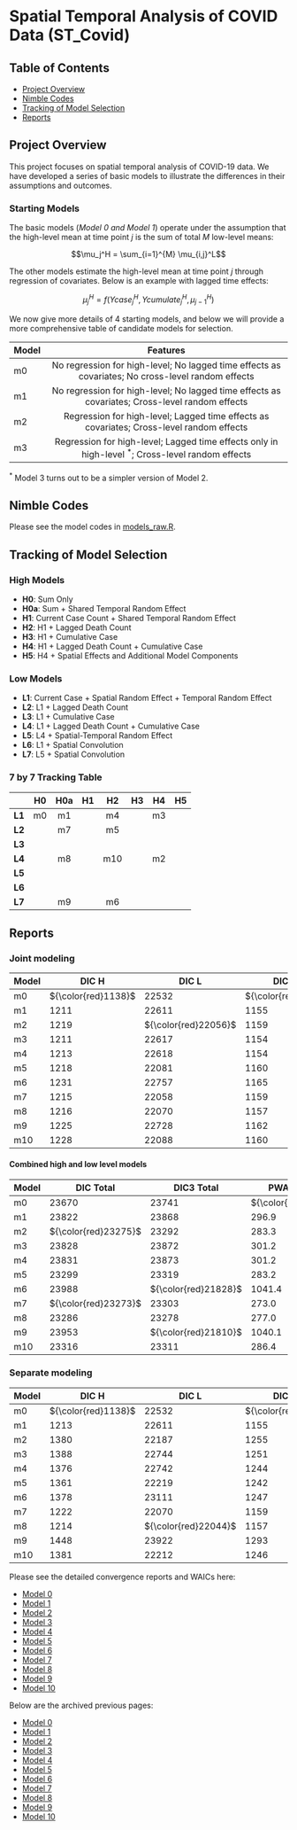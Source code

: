 # Spatial Temporal Analysis of COVID Data (ST_Covid)

## Table of Contents
- [Project Overview](#project-overview)
- [Nimble Codes](#nimble-codes)
- [Tracking of Model Selection](#tracking-of-model-selection)
- [Reports](#reports)

## Project Overview

This project focuses on spatial temporal analysis of COVID-19 data. We have developed a series of basic models to illustrate the differences in their assumptions and outcomes.  

### Starting Models 
The basic models (*Model 0 and Model 1*) operate under the assumption that the high-level mean at time point $j$ is the sum of total $M$ low-level means: 

$$\mu_j^H = \sum_{i=1}^{M} \mu_{i,j}^L$$

The other models estimate the high-level mean at time point $j$ through regression of covariates. Below is an example with lagged time effects: 

$$\mu_j^H = f(Ycase_{j}^H, Ycumulate_{j}^H, \mu_{j-1}^H)$$

We now give more details of 4 starting models, and below we will provide a more comprehensive table of candidate models for selection.

| Model | Features |
|-------|:--------:|
| m0 | No regression for high-level; No lagged time effects as covariates; No cross-level random effects |
| m1 | No regression for high-level; No lagged time effects as covariates; Cross-level random effects |
| m2 | Regression for high-level; Lagged time effects as covariates; Cross-level random effects | 
| m3 | Regression for high-level; Lagged time effects only in high-level ${}^*$; Cross-level random effects | 

${}^*$ Model 3 turns out to be a simpler version of Model 2.

## Nimble Codes

Please see the model codes in [models_raw.R](https://github.com/Sijianf/ST_Covid/blob/main/codes/models_raw.R).  

## Tracking of Model Selection

### High Models
- **H0**: Sum Only
- **H0a**: Sum + Shared Temporal Random Effect
- **H1**: Current Case Count + Shared Temporal Random Effect
- **H2**: H1 + Lagged Death Count
- **H3**: H1 + Cumulative Case
- **H4**: H1 + Lagged Death Count + Cumulative Case
- **H5**: H4 + Spatial Effects and Additional Model Components

### Low Models
- **L1**: Current Case + Spatial Random Effect + Temporal Random Effect
- **L2**: L1 + Lagged Death Count
- **L3**: L1 + Cumulative Case
- **L4**: L1 + Lagged Death Count + Cumulative Case
- **L5**: L4 + Spatial-Temporal Random Effect
- **L6**: L1 + Spatial Convolution
- **L7**: L5 + Spatial Convolution

### 7 by 7 Tracking Table

|         |  **H0**  |  **H0a** |  **H1**  |  **H2**  |  **H3**  |  **H4**  |  **H5**  |
|:-------:|:--------:|:--------:|:--------:|:--------:|:--------:|:--------:|:--------:|
| **L1**  |    m0    |    m1    |          |    m4    |          |    m3    |          |
| **L2**  |          |    m7    |          |    m5    |          |          |          |
| **L3**  |          |          |          |          |          |          |          |
| **L4**  |          |    m8    |          |    m10   |          |    m2    |          |
| **L5**  |          |          |          |          |          |          |          |
| **L6**  |          |          |          |          |          |          |          |
| **L7**  |          |    m9    |          |    m6    |          |          |          |

## Reports

### Joint modeling

| Model |  DIC H  |  DIC L  | DIC3 H  | DIC3 L  | PWAIC H | PWAIC L | WAIC H  | WAIC L  |
|-------|---------|---------|---------|---------|---------|---------|---------|---------|
| m0    | ${\color{red}1138}$  | $22532$ | ${\color{red}1111}$  | $22630$ | ${\color{red}21.4}$  | ${\color{red}199.7}$ | ${\color{red}1121}$  | $22643$ |
| m1    | $1211$  | $22611$ | $1155$  | $22713$ | $41.9$  | $255.0$ | $1182$  | $22736$ |
| m2    | $1219$  | ${\color{red}22056}$ | $1159$  | $22133$ | $43.5$  | $239.8$ | $1186$  | $22154$ |
| m3    | $1211$  | $22617$ | $1154$  | $22718$ | $42.2$  | $259.0$ | $1181$  | $22741$ |
| m4    | $1213$  | $22618$ | $1154$  | $22719$ | $42.3$  | $258.9$ | $1181$  | $22743$ |
| m5    | $1218$  | $22081$ | $1160$  | $22159$ | $43.6$  | $239.6$ | $1187$  | $22180$ |
| m6    | $1231$  | $22757$ | $1165$  | $20663$ | $46.6$  | $994.8$ | $1194$  | $21040$ |
| m7    | $1215$  | $22058$ | $1159$  | $22144$ | $43.2$  | $229.8$ | $1186$  | $22164$ |
| m8    | $1216$  | $22070$ | $1157$  | $22121$ | $42.7$  | $234.3$ | $1184$  | $22141$ |
| m9    | $1225$  | $22728$ | $1162$  | ${\color{red}20648}$ | $44.0$  | $996.1$ | $1190$  | ${\color{red}21028}$ |
| m10   | $1228$  | $22088$ | $1160$  | $22151$ | $44.2$  | $242.2$ | $1188$  | $22173$ |

#### Combined high and low level models 

| Model | DIC Total | DIC3 Total | PWAIC Total | WAIC Total | 
|-------|-----------|------------|-------------|------------|
| m0    | 23670     | 23741      | ${\color{red}221.1}$  | 23764      |
| m1    | 23822     | 23868      | 296.9       | 23918      |
| m2    | ${\color{red}23275}$ | 23292      | 283.3       | 23340      |
| m3    | 23828     | 23872      | 301.2       | 23922      |
| m4    | 23831     | 23873      | 301.2       | 23924      |
| m5    | 23299     | 23319      | 283.2       | 23367      |
| m6    | 23988     | ${\color{red}21828}$ | 1041.4      | 22234      |
| m7    | ${\color{red}23273}$ | 23303      | 273.0  | 23350      |
| m8    | 23286     | 23278 | 277.0       | 23325 |
| m9    | 23953     | ${\color{red}21810}$ | 1040.1      | ${\color{red}22218}$ |
| m10   | 23316     | 23311      | 286.4       | 23361      |


### Separate modeling

| Model |  DIC H  |  DIC L  | DIC3 H  | DIC3 L  | PWAIC H | PWAIC L | WAIC H  | WAIC L  |
|-------|---------|---------|---------|---------|---------|---------|---------|---------|
| m0    | ${\color{red}1138}$  | $22532$ | ${\color{red}1111}$  | $22630$ | ${\color{red}21.4}$  | ${\color{red}199.7}$ | ${\color{red}1121}$  | $22643$ |
| m1    | $1213$  | $22611$ | $1155$  | $22715$ | $41.8$  | $256.3$ | $1182$  | $22737$ |
| m2    | $1380$  | $22187$ | $1255$  | $22235$ | $93.2$  | $296.0$ | $1326$  | $22267$ |
| m3    | $1388$  | $22744$ | $1251$  | $22834$ | $91.9$  | $329.5$ | $1320$  | $22871$ |
| m4    | $1376$  | $22742$ | $1244$  | $22830$ | $90.3$  | $327.2$ | $1313$  | $22866$ |
| m5    | $1361$  | $22219$ | $1242$  | $22262$ | $89.2$  | $294.5$ | $1310$  | $22294$ |
| m6    | $1378$  | $23111$ | $1247$  | ${\color{red}20730}$ | $90.8$  | $1040$  | $1316$  | ${\color{red}21133}$ |
| m7    | $1222$  | $22070$ | $1159$  | $22150$ | $43.4$  | $235.7$ | $1187$  | $22170$ |
| m8    | $1214$  | ${\color{red}22044}$ | $1157$  | $22121$ | $43.0$  | $235.3$ | $1185$  | $22142$ |
| m9    | $1448$  | $23922$ | $1293$  | $21169$ | $94.6$  | $1537$  | $1361$  | $21915$ |
| m10   | $1381$  | $22212$ | $1246$  | $22235$ | $90.9$  | $297.1$ | $1316$  | $22267$ |

Please see the detailed convergence reports and WAICs here: 

- [Model 0](https://sijianf.github.io/ST_Covid/pages/Report_Aug_m0.html)
- [Model 1](https://sijianf.github.io/ST_Covid/pages/Report_Aug_m1.html)
- [Model 2](https://sijianf.github.io/ST_Covid/pages/Report_Aug_m2.html)
- [Model 3](https://sijianf.github.io/ST_Covid/pages/Report_Aug_m3.html)
- [Model 4](https://sijianf.github.io/ST_Covid/pages/Report_Aug_m4.html)
- [Model 5](https://sijianf.github.io/ST_Covid/pages/Report_Aug_m5.html)
- [Model 6](https://sijianf.github.io/ST_Covid/pages/Report_Aug_m6.html)
- [Model 7](https://sijianf.github.io/ST_Covid/pages/Report_Aug_m7.html)
- [Model 8](https://sijianf.github.io/ST_Covid/pages/Report_Aug_m8.html)
- [Model 9](https://sijianf.github.io/ST_Covid/pages/Report_Aug_m9.html)
- [Model 10](https://sijianf.github.io/ST_Covid/pages/Report_Aug_m10.html)

Below are the archived previous pages: 

- [Model 0](https://sijianf.github.io/ST_Covid/pages/archived/Report_Aug_m0.html)
- [Model 1](https://sijianf.github.io/ST_Covid/pages/archived/Report_Aug_m1.html)
- [Model 2](https://sijianf.github.io/ST_Covid/pages/archived/Report_Aug_m2.html)
- [Model 3](https://sijianf.github.io/ST_Covid/pages/archived/Report_Aug_m3.html)
- [Model 4](https://sijianf.github.io/ST_Covid/pages/archived/Report_Aug_m4.html)
- [Model 5](https://sijianf.github.io/ST_Covid/pages/archived/Report_Aug_m5.html)
- [Model 6](https://sijianf.github.io/ST_Covid/pages/archived/Report_Aug_m6.html)
- [Model 7](https://sijianf.github.io/ST_Covid/pages/archived/Report_Aug_m7.html)
- [Model 8](https://sijianf.github.io/ST_Covid/pages/archived/Report_Aug_m8.html)
- [Model 9](https://sijianf.github.io/ST_Covid/pages/archived/Report_Aug_m9.html)
- [Model 10](https://sijianf.github.io/ST_Covid/pages/archived/Report_Aug_m10.html)



